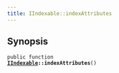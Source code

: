 ```yaml
---
title: IIndexable::indexAttributes
---
```


## Synopsis

<code>public function <b><a href="IIndexable">IIndexable</a>::indexAttributes</b>()</code>

